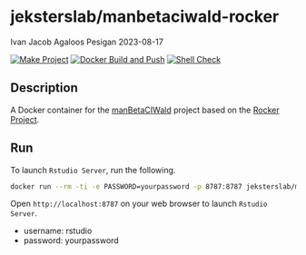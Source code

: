 jeksterslab/manbetaciwald-rocker
================
Ivan Jacob Agaloos Pesigan
2023-08-17

<!-- README.md is generated from .setup/readme/README.Rmd. Please edit that file -->
<!-- badges: start -->

[![Make
Project](https://github.com/jeksterslab/docker-manbetaciwald-rocker/actions/workflows/make.yml/badge.svg)](https://github.com/jeksterslab/docker-manbetaciwald-rocker/actions/workflows/make.yml)
[![Docker Build and
Push](https://github.com/jeksterslab/docker-manbetaciwald-rocker/actions/workflows/docker-build-push.yml/badge.svg)](https://github.com/jeksterslab/docker-manbetaciwald-rocker/actions/workflows/docker-build-push.yml)
[![Shell
Check](https://github.com/jeksterslab/docker-manbetaciwald-rocker/actions/workflows/shellcheck.yml/badge.svg)](https://github.com/jeksterslab/docker-manbetaciwald-rocker/actions/workflows/shellcheck.yml)
<!-- badges: end -->

## Description

A Docker container for the
[manBetaCIWald](https://github.com/jeksterslab/manBetaCIWald) project
based on the [Rocker Project](https://rocker-project.org/).

## Run

To launch `Rstudio Server`, run the following.

``` bash
docker run --rm -ti -e PASSWORD=yourpassword -p 8787:8787 jeksterslab/manbetaciwald-rocker
```

Open `http://localhost:8787` on your web browser to launch
`Rstudio Server`.

- username: rstudio
- password: yourpassword
